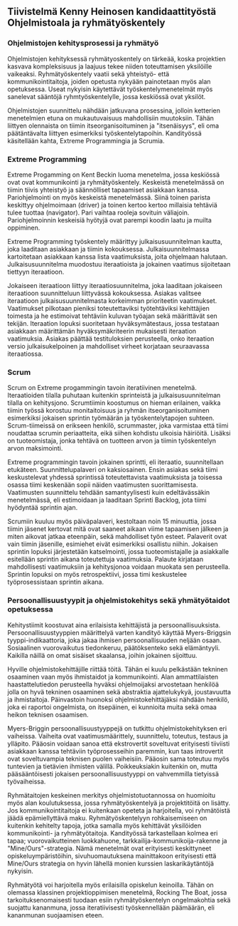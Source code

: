 ## Tiivistelmä Kenny Heinosen kandidaattityöstä Ohjelmistoala ja ryhmätyöskentely 

### Ohjelmistojen kehitysprosessi ja ryhmätyö
Ohjelmistojen kehityksessä ryhmätyoskentely on tärkeää, koska projektien kasvava kompleksisuus ja laajuus tekee niiden toteuttamisen yksilöille vaikeaksi. Ryhmätyöskentely vaatii sekä yhteistyö- että kommunikointitaitoja, joiden opetusta nykyään painotetaan myös alan opetuksessa. Useat nykyisin käytettävät työskentelymenetelmät myös sanelevat sääntöjä ryhmtyöskentelylle, jossa keskiössä ovat yksilöt.

Ohjelmistojen suunnittelu nähdään jatkuvana prosessina, jolloin ketterien menetelmien etuna on mukautuvaisuus mahdollisiin muutoksiin.
Tähän liittyen olennaista on tiimin itseorganisoituminen ja "itsenäisyys", eli oma päätäntävalta liittyen esimerkiksi työskentelytapoihin.
Kandityössä käsitellään kahta, Extreme Programmingia ja Scrumia.

### Extreme Programming

Extreme Progamming on Kent Beckin luoma menetelma, jossa keskiössä ovat ovat kommunikointi ja ryhmätyöskentely.
Keskeistä menetelmässä on tiimin tiivis yhteistyö ja säännölliset tapaamiset asiakkaan kanssa. Pariohjelmointi on myös keskeistä menetelmässä. Siinä toinen parista keskittyy ohjelmoimaan (driver) ja toinen kertoo kertoo millaisia tehtäviä tulee tuottaa (navigator). Pari vaihtaa rooleja sovituin väliajoin. Pariohjelmoinnin keskeisiä hyötyjä ovat parempi koodin laatu ja muilta oppiminen.

Extreme Programming työskentely määrittyy julkaisusuunnitelman kautta, joka laaditaan asiakkaan ja tiimin kokouksessa. Julkaisuunnitelmassa kartoitetaan asiakkaan kanssa lista vaatimuksista, joita ohjelmaan halutaan. Julkaisusuunnitelma muodostuu iteraatioista ja jokainen vaatimus sijoitetaan tiettyyn iteraatioon.

Jokaiseen iteraatioon liittyy iteraatiosuunnitelma, joka laaditaan jokaiseen iteraatioon suunnitteluun liittyvässä kokouksessa. Asiakas valitsee iteraatioon julkaisusuunnitelmasta korkeimman prioriteetin vaatimukset. Vaatimukset pilkotaan pieniksi toteutettaviksi työtehtäviksi kehittäjien toimesta ja he estimoivat tehtäviin kuluvan työajan sekä määrittävät sen tekijän. Iteraation lopuksi suoritetaan hyväksymätestaus, jossa testataan asiakkaan määrittämän hyväksymäkriteerin mukaisesti iteraation vaatimuksia. Asiakas päättää testituloksien perusteella, onko iteraation versio julkaisukelpoinen ja mahdolliset virheet korjataan seuraavassa iteraatiossa.

### Scrum 

Scrum on Extreme progammingin tavoin iteratiivinen menetelmä. Iteraatioiden tilalla puhutaan kuitenkin sprinteistä ja julkaisusuunnitelman tilalla on
kehitysjono. Scrumtiimin koostumus on hieman erilainen, vaikka tiimin työssä korostuu monitaitoisuus ja ryhmän itseorganisoituminen esimerkiksi jokaisen sprintin työmäärän ja työskentelytapojen suhteen. Scrum-tiimeissä on erikseen henkilö, scrummaster, joka varmistaa että tiimi noudattaa scrumin periaatteita, eikä siihen kohdistu ulkoisia häiriöitä. Lisäksi on tuoteomistaja, jonka tehtävä on tuotteen arvon ja tiimin työskentelyn arvon maksimointi. 

Extreme programmingin tavoin jokainen sprintti, eli iteraatio, suunnitellaan etukäteen. Suunnittelupalaveri on kaksiosainen. Ensin asiakas
sekä tiimi keskustelevat yhdessä sprintissä toteutettavista vaatimuksista ja toisessa osassa tiimi keskenään sopii näiden vaatimusten suorittamisesta. Vaatimusten suunnittelu tehdään samantyylisesti kuin edeltävässäkin menetelmässä, eli estimoidaan ja laaditaan Sprinti Backlog, jota tiimi hyödyntää sprintin ajan.

Scrumiin kuuluu myös päiväpalaveri, kestoltaan noin 15 minuuttia, jossa tiimin jäsenet kertovat mitä ovat saaneet aikaan viime tapaamisen jälkeen ja miten aikovat jatkaa eteenpäin, sekä mahdolliset työn esteet. Palaverit ovat vain tiimin jäsenille, esimiehet eivät esimerkiksi osallistu niihin.
Jokaisen sprintin lopuksi järjestetään katselmointi, jossa tuoteomistajalle ja asiakkalle esitellään sprintin aikana toteutettuja vaatimuksia. Palaute 
kirjataan mahdollisesti vaatimuksiin ja kehitysjonoa voidaan muokata sen perusteella. Sprintin lopuksi on myös retrospektiivi, jossa timi keskustelee työprosessistaan sprintin aikana.


### Persoonallisuustyypit ja ohjelmistokehitys sekä yhmätyötaidot opetuksessa
Kehitystiimit koostuvat aina erilaisista kehittäjistä ja persoonallisuuksista. Persoonallisuustyyppien määrittelyä varten kandityö käyttää Myers-Briggsin
tyyppi-indikaattoria, joka jakaa ihmisen persoonallisuuden neljään osaan. Sosiaalinen vuorovaikutus tiedonkeruu, päätöksenteko sekä elämäntyyli. Kaikilla näillä on
omat sisäiset skaalansa, joihin jokainen sijoittuu.

Hyville ohjelmistokehittäjille riittää töitä. Tähän ei kuulu pelkästään tekninen osaaminen vaan myös ihmistaidot ja kommunikointi. Alan ammattilaisten haastattelutiedon perusteella hyväksi ohjelmoijaksi arvostetaan henkilöä jolla on hyvä tekninen osaaminen sekä abstraktia ajattelukykyä, joustavuutta ja ihmistaitoja. Päinvastoin huonoksi ohjelmistokehittäjäksi nähdään henkilö, joka ei raportoi ongelmista, on itsepäinen, ei kunnioita muita sekä omaa heikon teknisen osaamisen.

Myers-Briggin persoonallisuustyyppejä on tutkittu ohjelmistokehityksen eri vaiheissa. Vaiheita ovat vaatimusmäärittely, suunnittelu, toteutus, testaus ja ylläpito.
Pääosin voidaan sanoa että ekstrovertit soveltuvat erityisesti tiiviisti asiakkaan kanssa tehtäviin työprosesseihin paremmin, kun taas introvertit ovat soveltuvampia teknisen puolen vaiheisiin. Pääosin sama toteutuu myös tuntevien ja tietävien ihmisten välillä. Poikkeuksiakin kuitenkin on, mutta pääsääntöisesti jokaisen persoonallisuustyyppi on vahvemmilla tietyissä työvaiheissa.

Ryhmätaitojen keskeinen merkitys ohjelmistotuotannossa on huomioitu myös alan koulutuksessa, jossa ryhmätyöskentelyä ja projektitöitä on lisätty. Jos kommunikointitaitoja ei kuitenkaan opeteta ja harjoitella, voi ryhmätöistä jäädä epämiellyttävä maku. Ryhmätyöskentelyyn rohkaisemiseen on kuitenkin kehitelty tapoja, jotka samalla myös kehittävät yksilöiden kommunikointi- ja ryhmätyötaitoja. Kandityössä tarkastellaan kolmea eri tapaa; vuorovaikutteinen luokkahuone, tarkkailija-kommunikoija-rakenne ja "Mine/Ours"-strategia. Nämä menetelmät ovat erityisesti keskittyneet opiskeluympäristöihin, sivuhuomautuksena mainittakoon erityisesti että Mine/Ours strategia on hyvin lähellä monien kurssien laskarikäytäntöjä nykyisin.

Ryhmätyötä voi harjoitella myös erilaisilla opiskelun keinoilla. Tähän on olemassa klassinen projektioppimisen menetelmä, Rocking The Boat, jossa tarkoituksenomaisesti tuodaan esiin ryhmätyöskentelyn ongelmakohtia sekä suojattu kananmuna, jossa iteratiivisesti työskennellään päämäärän, eli kananmunan suojaamisen eteen.
